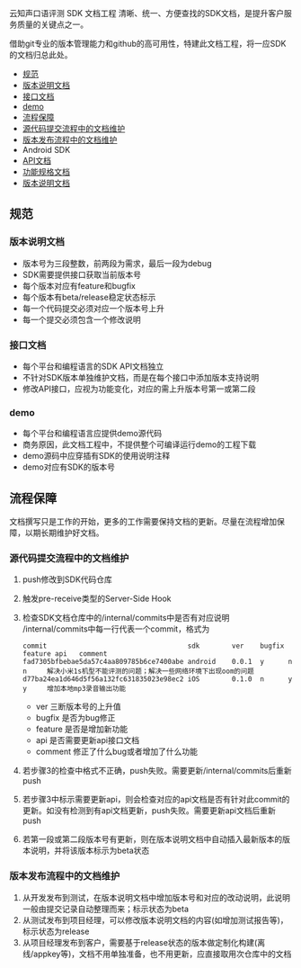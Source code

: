  云知声口语评测 SDK 文档工程
清晰、统一、方便查找的SDK文档，是提升客户服务质量的关键点之一。

借助git专业的版本管理能力和github的高可用性，特建此文档工程，将一应SDK的文档归总此处。

* [规范](#规范)
 * [版本说明文档](#版本说明文档)
 * [接口文档](#接口文档)
 * [demo](#demo)
* [流程保障](#流程保障)
 * [源代码提交流程中的文档维护](#源代码提交流程中的文档维护)
 * [版本发布流程中的文档维护](#版本发布流程中的文档维护)
* Android SDK
 * [API文档](android/api.md)
 * [功能规格文档](android/features.md)
 * [版本说明文档](android/version.md)
 

## 规范

### 版本说明文档
* 版本号为三段整数，前两段为需求，最后一段为debug
* SDK需要提供接口获取当前版本号
* 每个版本对应有feature和bugfix
* 每个版本有beta/release稳定状态标示
* 每一个代码提交必须对应一个版本号上升
* 每一个提交必须包含一个修改说明

### 接口文档
* 每个平台和编程语言的SDK API文档独立
* 不针对SDK版本单独维护文档，而是在每个接口中添加版本支持说明
* 修改API接口，应视为功能变化，对应的需上升版本号第一或第二段

### demo
* 每个平台和编程语言应提供demo源代码
* 商务原因，此文档工程中，不提供整个可编译运行demo的工程下载
* demo源码中应穿插有SDK的使用说明注释
* demo对应有SDK的版本号

## 流程保障

文档撰写只是工作的开始，更多的工作需要保持文档的更新。尽量在流程增加保障，以期长期维护好文档。

### 源代码提交流程中的文档维护
1. push修改到SDK代码仓库
2. 触发pre-receive类型的Server-Side Hook
3. 检查SDK文档仓库中的/internal/commits中是否有对应说明
    /internal/commits中每一行代表一个commit，格式为
    
    ```
    commit                                   sdk        ver    bugfix feature api   comment
    fad7305bfbebae5da57c4aa809785b6ce7400abe android    0.0.1  y      n       n     解决小米1s机型不能评测的问题；解决一些网络环境下出现oom的问题
    d77ba24ea1d646d5f56a132fc631835023e98ec2 iOS        0.1.0  n      y       y     增加本地mp3录音输出功能
    ```
    
    * ver 三断版本号的上升值
    * bugfix 是否为bug修正
    * feature 是否是增加新功能
    * api 是否需要更新api接口文档
    * comment 修正了什么bug或者增加了什么功能
4. 若步骤3的检查中格式不正确，push失败。需要更新/internal/commits后重新push
5. 若步骤3中标示需要更新api，则会检查对应的api文档是否有针对此commit的更新。如没有检测到有api文档更新，push失败。需要更新api文档后重新push
6. 若第一段或第二段版本号有更新，则在版本说明文档中自动插入最新版本的版本说明，并将该版本标示为beta状态

### 版本发布流程中的文档维护

1. 从开发发布到测试，在版本说明文档中增加版本号和对应的改动说明，此说明一般由提交记录自动整理而来；标示状态为beta
2. 从测试发布到项目经理，可以修改版本说明文档的内容(如增加测试报告等)，标示状态为release
3. 从项目经理发布到客户，需要基于release状态的版本做定制化构建(离线/appkey等)，文档不用单独准备，也不用更新，应直接取用次仓库中的文档
